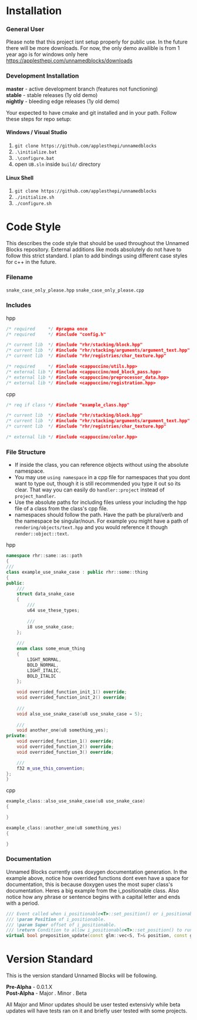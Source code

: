 # Installation
### General User
Please note that this project isnt setup properly for public use. In the future there will be more downloads. For now, the only demo availible is from 1 year ago is for windows only here https://applesthepi.com/unnamedblocks/downloads

### Development Installation
**master** - active development branch (features not functioning)  
**stable** - stable releases (1y old demo)  
**nightly** - bleeding edge releases (1y old demo)
  
Your expected to have cmake and git installed and in your path. Follow these steps for repo setup:
#### Windows / Visual Studio
1. `git clone https://github.com/applesthepi/unnamedblocks`
2. `.\initialize.bat`
3. `.\configure.bat`
4. open `UB.sln` inside `build/` directory

#### Linux Shell
1. `git clone https://github.com/applesthepi/unnamedblocks`
2. `./initialize.sh`
3. `./configure.sh`

# Code Style
This describes the code style that should be used throughout the Unnamed Blocks repository. External additions like mods absolutely do not have to follow this strict standard. I plan to add bindings using different case styles for c++ in the future.

### Filename
`snake_case_only_please.hpp`
`snake_case_only_please.cpp`

### Includes
hpp
```cpp
/* required     */ #pragma once
/* required     */ #include "config.h"

/* current lib  */ #include "rhr/stacking/block.hpp"
/* current lib  */ #include "rhr/stacking/arguments/argument_text.hpp"
/* current lib  */ #include "rhr/registries/char_texture.hpp"

/* required     */ #include <cappuccino/utils.hpp>
/* external lib */ #include <cappuccino/mod_block_pass.hpp>
/* external lib */ #include <cappuccino/preprocessor_data.hpp>
/* external lib */ #include <cappuccino/registration.hpp>
```
cpp
```cpp
/* req if class */ #include "example_class.hpp"

/* current lib  */ #include "rhr/stacking/block.hpp"
/* current lib  */ #include "rhr/stacking/arguments/argument_text.hpp"
/* current lib  */ #include "rhr/registries/char_texture.hpp"

/* external lib */ #include <cappuccino/color.hpp>
```

### File Structure
- If inside the class, you can reference objects without using the absolute namespace.
- You may use `using namespace` in a cpp file for namespaces that you dont want to type out, though it is still recommended you type it out so its clear. That way you can easily do `handler::project` instead of `project_handler`.
- Use the absolute paths for including files unless your including the hpp file of a class from the class's cpp file.
- namespaces should follow the path. Have the path be plural/verb and the namespace be singular/noun. For example you might have a path of `rendering/objects/text.hpp` and you would reference it though `render::object::text`.

hpp
```cpp
namespace rhr::same::as::path
{
///
class example_use_snake_case : public rhr::some::thing
{
public:
	///
	struct data_snake_case
	{
		///
		u64 use_these_types;
		
		///
		i8 use_snake_case;
	};
	
	///
	enum class some_enum_thing
	{
		LIGHT_NORMAL,
		BOLD_NORMAL,
		LIGHT_ITALIC,
		BOLD_ITALIC
	};

	void overrided_function_init_1() override;
	void overrided_function_init_2() override;
	
	///
	void also_use_snake_case(u8 use_snake_case = 5);
	
	///
	void another_one(u8 something_yes);
private:
	void overrided_function_1() override;
	void overrided_function_2() override;
	void overrided_function_3() override;

	///
	f32 m_use_this_convention;
};
}
```
cpp
```cpp
example_class::also_use_snake_case(u8 use_snake_case)
{

}

example_class::another_one(u8 something_yes)
{

}
```

### Documentation
Unnamed Blocks currently uses doxygen documentation generation. In the example above, notice how overrided functions dont even have a space for documentation, this is because doxygen uses the most super class's documentation. Heres a big example from the i_positionable class. Also notice how any phrase or sentence begins with a capital letter and ends with a period.
```cpp
/// Event called when i_positionable<T>::set_position() or i_positionable<T>::set_super_position() gets run.
/// \param Position of i_positionable.
/// \param Super offset of i_positionable.
/// \return Condition to allow i_positionable<T>::set_position() to run.
virtual bool preposition_update(const glm::vec<S, T>& position, const glm::vec<S, T>& offset);
```
# Version Standard
This is the version standard Unnamed Blocks will be following.  

**Pre-Alpha** - 0.0.1.X  
**Post-Alpha** - Major . Minor . Beta

All Major and Minor updates should be user tested extensivly while beta updates will have tests ran on it and briefly user tested with some projects.